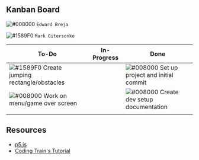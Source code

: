 ## Kanban Board

 ![#008000](https://placehold.it/15/008000/000000?text=+) `Edward Breja`
 
 ![#1589F0](https://placehold.it/15/1589F0/000000?text=+) `Mark Gitersonke`

 To-Do | In-Progress | Done 
 --- | --- | --- 
|![#1589F0](https://placehold.it/15/1589F0/000000?text=+) Create jumping rectangle/obstacles ||![#008000](https://placehold.it/15/008000/000000?text=+) Set up project and initial commit 
|![#008000](https://placehold.it/15/008000/000000?text=+) Work on menu/game over screen||![#008000](https://placehold.it/15/008000/000000?text=+) Create dev setup documentation
|||

## Resources

* [p5.js](https://p5js.org/)
* [Coding Train's Tutorial](https://thecodingtrain.com/CodingChallenges/147-chrome-dinosaur.html)
